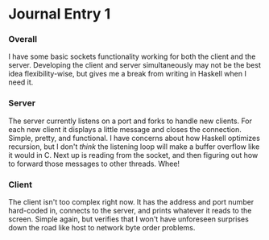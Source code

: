 Journal Entry 1
===============

### Overall

I have some basic sockets functionality working for both the client and the server. Developing the client and server simultaneously may not be the best idea flexibility-wise, but gives me a break from writing in Haskell when I need it.

### Server

The server currently listens on a port and forks to handle new clients. For each new client it displays a little message and closes the connection. Simple, pretty, and functional. I have concerns about how Haskell optimizes recursion, but I don't *think* the listening loop will make a buffer overflow like it would in C. Next up is reading from the socket, and then figuring out how to forward those messages to other threads. Whee!

### Client
	
The client isn't too complex right now. It has the address and port number hard-coded in, connects to the server, and prints whatever it reads to the screen. Simple again, but verifies that I won't have unforeseen surprises down the road like host to network byte order problems.
